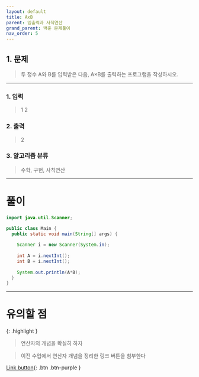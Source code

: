 ```yaml
---
layout: default
title: AxB
parent: 입출력과 사칙연산
grand_parent: 백준 문제풀이
nav_order: 5
---
```


## 1. 문제

> 두 정수 A와 B를 입력받은 다음, A×B를 출력하는 프로그램을 작성하시오.

---

### 1. 입력

> 1 2

### 2. 출력

> 2

### 3. 알고리즘 분류

> 수학, 구현, 사칙연산

---

# 풀이

```java
import java.util.Scanner;

public class Main {
  public static void main(String[] args) {
		
    Scanner i = new Scanner(System.in);
		
    int A = i.nextInt();
    int B = i.nextInt();
		
    System.out.println(A*B);
  }
}
```

---

# 유의할 점

{: .highlight }
> 연산자의 개념을 확실히 하자

> 이전 수업에서 연산자 개념을 정리한 링크 버튼을 첨부한다

[Link button](https://jgoo99.github.io/docs/programing.md/java.md/operator/){: .btn .btn-purple }